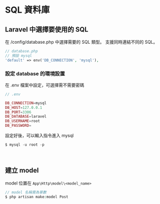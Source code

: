 # SQL 資料庫

## Laravel 中選擇要使用的 SQL
在 /config/database.php 中選擇需要的 SQL 類型。
支援同時連結不同的 SQL。
```php
// database.php
// 預設 mysql
'default' => env('DB_CONNECTION', 'mysql'),
```

### 設定 database 的環境設置
在 .env 檔案中設定，可選擇需不需要密碼
```php
// .env

DB_CONNECTION=mysql
DB_HOST=127.0.0.1
DB_PORT=3306
DB_DATABASE=laravel
DB_USERNAME=root
DB_PASSWORD=
```
設定好後，可以輸入指令進入 mysql
```php
$ mysql -u root -p
```

<br/>

## 建立 model 
model 位置在 <code>App\Http\model\\<model_name></code>
```php
// model 名稱需為單數
$ php artisan make:model Post
```